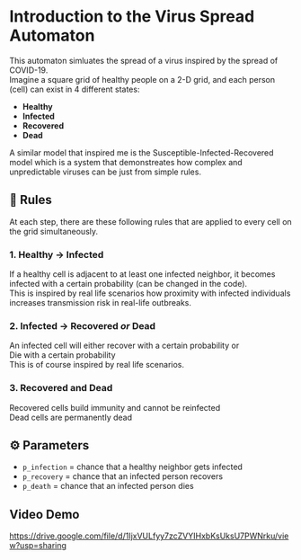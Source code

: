 # Introduction to the Virus Spread Automaton

This automaton simluates the spread of a virus inspired by the spread of COVID-19.  
Imagine a square grid of healthy people on a 2-D grid, and each person (cell) can exist in 4 different states:

- **Healthy**  
- **Infected**  
- **Recovered**  
- **Dead**

A similar model that inspired me is the Susceptible-Infected-Recovered model which is a system that demonstreates how complex and unpredictable viruses can be just from simple rules.

## 🔁 Rules

At each step, there are these following rules that are applied to every cell on the grid simultaneously.

### 1. Healthy → Infected  
If a healthy cell is adjacent to at least one infected neighbor, it becomes infected with a certain probability (can be changed in the code).  
This is inspired by real life scenarios how proximity with infected individuals increases transmission risk in real-life outbreaks.

### 2. Infected → Recovered *or* Dead  
An infected cell will either recover with a certain probability or  
Die with a certain probability  
This is of course inspired by real life scenarios.

### 3. Recovered and Dead  
Recovered cells build immunity and cannot be reinfected  
Dead cells are permanently dead

## ⚙️ Parameters

- `p_infection` = chance that a healthy neighbor gets infected  
- `p_recovery` = chance that an infected person recovers  
- `p_death` = chance that an infected person dies

## Video Demo

  https://drive.google.com/file/d/1IjxVULfyy7zcZVYIHxbKsUksU7PWNrku/view?usp=sharing
